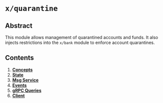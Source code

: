 # `x/quarantine`

## Abstract

This module allows management of quarantined accounts and funds.
It also injects restrictions into the `x/bank` module to enforce account quarantines.

## Contents

1. **[Concepts](01_concepts.md)**
2. **[State](02_state.md)**
3. **[Msg Service](03_messages.md)**
4. **[Events](04_events.md)**
5. **[gRPC Queries](05_queries.md)**
6. **[Client](06_client.md)**
